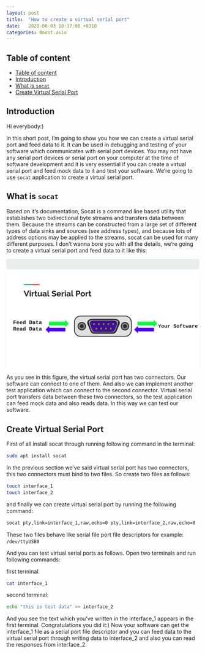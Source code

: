 ```yaml
---
layout: post
title:  "How to create a virtual serial port"
date:   2020-06-03 10:17:00 +0310
categories: Boost.asio
---
```

## Table of content

- [Table of content](#table-of-content)
- [Introduction](#introduction)
- [What is `socat`](#what-is-socat)
- [Create Virtual Serial Port](#create-virtual-serial-port)

## Introduction

Hi everybody:)

In this short post, I’m going to show you how we can create a virtual serial 
port and feed data to it. It can be used in debugging and testing of your 
software which communicates with serial port devices. You may not have any 
serial port devices or serial port on your computer at the time of software 
development and it is very essential if you can create a virtual serial port 
and feed mock data to it and test your software.
We’re going to use `socat` application to create a virtual serial port.

## What is `socat`

Based on it’s documentation, Socat is a command line based utility that 
establishes two bidirectional byte streams and transfers data between them.
Because the streams can be constructed from a large set of different types of 
data sinks and sources (see address types), and because lots of address options 
may be applied to the streams, socat can be used for many different purposes.
I don’t wanna bore you with all the details, we’re going to create a virtual 
serial port and feed data to it like this:

![VirtualSerialPort](/assets/images/image8.png "VirtualSerialPort")

As you see in this figure, the virtual serial port has two connectors. 
Our software can connect to one of them. And also we can implement another 
test application which can connect to the second connector. Virtual serial port 
transfers data between these two connectors, so the test application can feed 
mock data and also reads data. In this way we can test our software.

## Create Virtual Serial Port

First of all install socat through running following command in the terminal:

```sh
sudo apt install socat 
```

In the previous section we’ve said virtual serial port has two connectors, this
two connectors must bind to two files. So create two files as follows:

```sh
touch interface_1
touch interface_2
```

and finally we can create virtual serial port by running the following command:

```sh
socat pty,link=interface_1,raw,echo=0 pty,link=interface_2,raw,echo=0
```

These two files behave like serial file port file descriptors for example: 
`/dev/ttyUSB0`

And you can test virtual serial ports as follows.
Open two terminals and run following commands:

first terminal:

```sh
cat interface_1
```

second terminal:

```sh
echo "this is test data" >> interface_2
```

And you see the text which you’ve written in the interface_1 appears in the 
first terminal. 
Congratulations you did it:) 
Now your software can get the interface_1 file as a serial port file descriptor 
and you can feed data to the virtual serial port through writing data to 
interface_2 and also you can read the responses from interface_2.   
